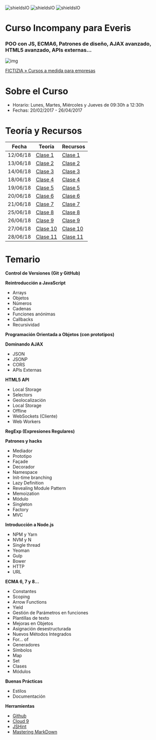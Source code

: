 ![shieldsIO](https://img.shields.io/github/issues/Fictizia/Curso-JS-Avanzado-para-desarrolladores-Front-end_ed2.svg)
![shieldsIO](https://img.shields.io/github/forks/Fictizia/Curso-JS-Avanzado-para-desarrolladores-Front-end_ed2.svg)
![shieldsIO](https://img.shields.io/github/stars/Fictizia/Curso-JS-Avanzado-para-desarrolladores-Front-end_ed2.svg)

# Curso Incompany para Everis
### POO con JS, ECMA6, Patrones de diseño, AJAX avanzado, HTML5 avanzado, APIs externas...

![img](https://www.fictizia.com/img/sharing-FICTIZIA.jpg)

[FICTIZIA » Cursos a medida para empresas](https://www.fictizia.com/formacion-empresas)

Sobre el Curso
=================
* Horario: Lunes, Martes, Miércoles y Jueves de 09:30h a 12:30h
* Fechas: 20/02/2017 - 26/04/2017

Teoría y Recursos
=================
Fecha | Teoría | Recursos
------------ | ------------ | -------------
12/06/18 | [Clase 1](teoria/clase1.md) | [Clase 1](recursos/clase1.md)
13/06/18 | [Clase 2](teoria/clase2.md) | [Clase 2](recursos/clase2.md)
14/06/18 | [Clase 3](teoria/clase3.md) | [Clase 3](recursos/clase3.md)
18/06/18 | [Clase 4](teoria/clase4.md) | [Clase 4](recursos/clase4.md)
19/06/18 | [Clase 5](teoria/clase5.md) | [Clase 5](recursos/clase5.md)
20/06/18 | [Clase 6](teoria/clase6.md) | [Clase 6](recursos/clase6.md)
21/06/18 | [Clase 7](teoria/clase7.md) | [Clase 7](recursos/clase7.md)
25/06/18 | [Clase 8](teoria/clase8.md) | [Clase 8](recursos/clase8.md)
26/06/18 | [Clase 9](teoria/clase9.md) | [Clase 9](recursos/clase9.md)
27/06/18 | [Clase 10](teoria/clase10.md) | [Clase 10](recursos/clase10.md)
28/06/18 | [Clase 11](teoria/clase11.md) | [Clase 11](recursos/clase11.md)


Temario
=================

**Control de Versiones (Git y GitHub)**

**Reintroducción a JavaScript**
* Arrays
* Objetos
* Números
* Cadenas
* Funciones anónimas
* Callbacks
* Recursividad

**Programación Orientada a Objetos (con prototipos)**

**Dominando AJAX**
* JSON
* JSONP
* CORS
* APIs Externas

**HTML5 API**
* Local Storage
* Selectors
* Geolocalización
* Local Storage
* Offline
* WebSockets (Cliente)
* Web Workers

**RegExp (Expresiones Regulares)**

**Patrones y hacks**
* Mediador
* Prototipo
* Façade
* Decorador
* Namespace
* Init-time branching
* Lazy Definition
* Revealing Module Pattern
* Memoization
* Módulo
* Singleton
* Factory
* MVC

**Introducción a Node.js**
* NPM y Yarn
* NVM y N
* Single thread
* Yeoman
* Gulp
* Bower
* HTTP
* URL

**ECMA 6, 7 y 8...**
* Constantes
* Scoping
* Arrow Functions
* Yield
* Gestión de Parámetros en funciones
* Plantillas de texto
* Mejoras en Objetos
* Asignación desestructurada
* Nuevos Métodos Integrados
* For... of
* Generadores
* Símbolos
* Map
* Set
* Clases
* Módulos

**Buenas Prácticas**
* Estilos
* Documentación

**Herramientas**
* [Github](https://github.com/)
* [Cloud 9](https://c9.io/ulisesgascon)
* [JSHint](http://www.jshint.com/)
* [Mastering MarkDown](https://guides.github.com/features/mastering-markdown/)